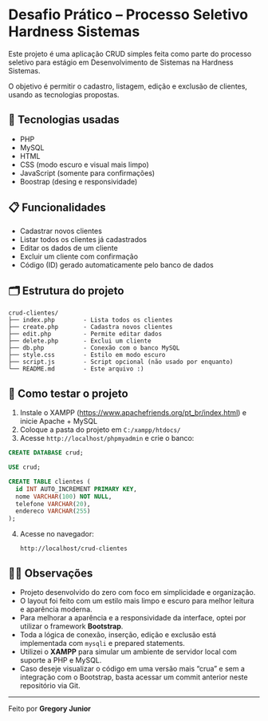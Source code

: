 # Desafio Prático – Processo Seletivo Hardness Sistemas

Este projeto é uma aplicação CRUD simples feita como parte do processo seletivo para estágio em Desenvolvimento de Sistemas na Hardness Sistemas.

O objetivo é permitir o cadastro, listagem, edição e exclusão de clientes, usando as tecnologias propostas.

## 🧰 Tecnologias usadas

- PHP
- MySQL
- HTML
- CSS (modo escuro e visual mais limpo)
- JavaScript (somente para confirmações)
- Boostrap (desing e responsividade)

## 📋 Funcionalidades

- Cadastrar novos clientes
- Listar todos os clientes já cadastrados
- Editar os dados de um cliente
- Excluir um cliente com confirmação
- Código (ID) gerado automaticamente pelo banco de dados

## 🗂️ Estrutura do projeto

```
crud-clientes/
├── index.php        - Lista todos os clientes
├── create.php       - Cadastra novos clientes
├── edit.php         - Permite editar dados
├── delete.php       - Exclui um cliente
├── db.php           - Conexão com o banco MySQL
├── style.css        - Estilo em modo escuro
├── script.js        - Script opcional (não usado por enquanto)
└── README.md        - Este arquivo :)
```

## 🧪 Como testar o projeto

1. Instale o XAMPP (https://www.apachefriends.org/pt_br/index.html) e inicie Apache + MySQL
2. Coloque a pasta do projeto em `C:/xampp/htdocs/`
3. Acesse `http://localhost/phpmyadmin` e crie o banco:

```sql
CREATE DATABASE crud;

USE crud;

CREATE TABLE clientes (
  id INT AUTO_INCREMENT PRIMARY KEY,
  nome VARCHAR(100) NOT NULL,
  telefone VARCHAR(20),
  endereco VARCHAR(255)
);
```

4. Acesse no navegador:
   ```
   http://localhost/crud-clientes
   ```

## 👨‍💻 Observações

- Projeto desenvolvido do zero com foco em simplicidade e organização.
- O layout foi feito com um estilo mais limpo e escuro para melhor leitura e aparência moderna.
- Para melhorar a aparência e a responsividade da interface, optei por utilizar o framework **Bootstrap**.
- Toda a lógica de conexão, inserção, edição e exclusão está implementada com `mysqli` e prepared statements.
- Utilizei o **XAMPP** para simular um ambiente de servidor local com suporte a PHP e MySQL.
- Caso deseje visualizar o código em uma versão mais “crua” e sem a integração com o Bootstrap, basta acessar um commit anterior neste repositório via Git.


---

Feito por **Gregory Junior**
